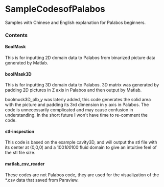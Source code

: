 # SampleCodesofPalabos
Samples with Chinese and English explanation for Palabos beginners.

### Contents
#### BoolMask
This is for inputting 2D domain data to Palabos from binarized picture data generated by Matlab.

#### boolMask3D
This is for inputting 3D domain data to Palabos. 3D matrix was generated by padding 2D pictures in Z axis in Palabos and then output by Matlab.

boolmusk3D_plb_y was laterly added, this code generates the solid area with the picture and padding its 3rd dimension in y axis in Palabos. The code is unnecessarily complicated and may cause confusion in understanding. In the short future I won't have time to re-comment the code.

#### stl-inspection
This code is based on the example cavity3D, and will output the stl file with its center at (0,0,0) and a 100*100*100 fluid domain to give an intuitive feel of the stl file size.

#### matlab_csv_reader
These codes are not Palabos code, they are used for the visualization of the *.csv data that saved from Paraview.
